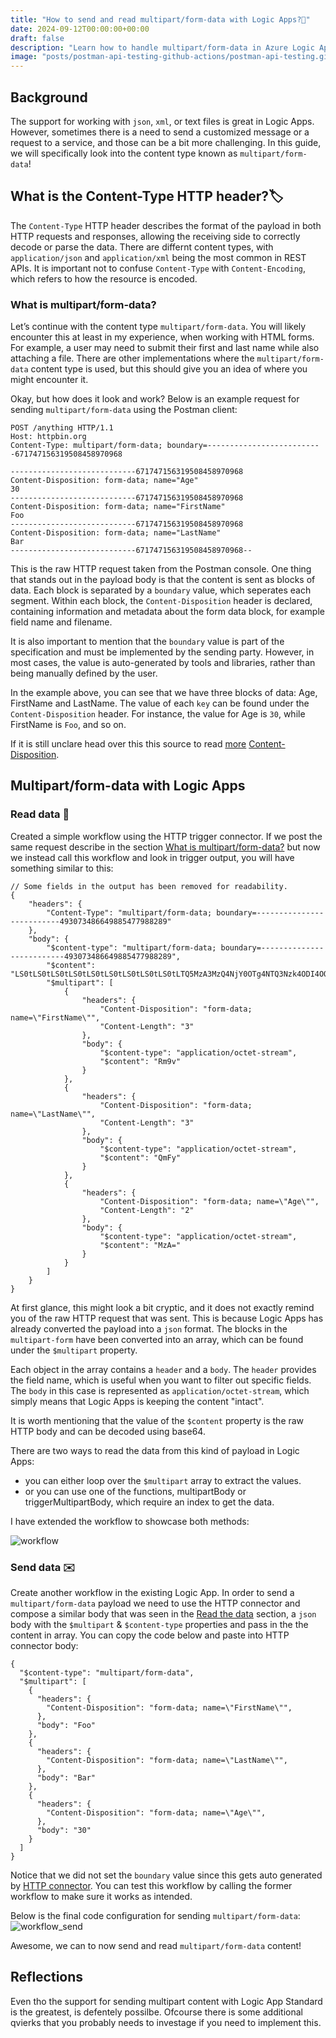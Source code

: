 ```yaml
---
title: "How to send and read multipart/form-data with Logic Apps?📄"
date: 2024-09-12T00:00:00+00:00
draft: false
description: "Learn how to handle multipart/form-data in Azure Logic Apps Standard. Reading and sending multipart data using HTTP connectors, with step-by-step examples."
image: "posts/postman-api-testing-github-actions/postman-api-testing.gif"
---
```


## Background 
The support for working with `json`, `xml`, or text files is great in Logic Apps. However, sometimes there is a need to send a customized message or a request to a service, and those can be a bit more challenging. In this guide, we will specifically look into the content type known as `multipart/form-data`!

## What is the Content-Type HTTP header?🏷️
The `Content-Type` HTTP header describes the format of the payload in both HTTP requests and responses, allowing the receiving side to correctly decode or parse the data. There are differnt content types, with `application/json` and `application/xml` being the most common in REST APIs. It is important not to confuse `Content-Type` with `Content-Encoding`, which refers to how the resource is encoded.

### What is multipart/form-data?
Let’s continue with the content type `multipart/form-data`. You will likely encounter this at least in my experience, when working with HTML forms. For example, a user may need to submit their first and last name while also attaching a file. There are other implementations where the `multipart/form-data` content type is used, but this should give you an idea of where you might encounter it.

Okay, but how does it look and work? Below is an example request for sending `multipart/form-data` using the Postman client:
```
POST /anything HTTP/1.1
Host: httpbin.org
Content-Type: multipart/form-data; boundary=--------------------------671747156319508458970968
 
----------------------------671747156319508458970968
Content-Disposition: form-data; name="Age"
30
----------------------------671747156319508458970968
Content-Disposition: form-data; name="FirstName"
Foo
----------------------------671747156319508458970968
Content-Disposition: form-data; name="LastName"
Bar
----------------------------671747156319508458970968--
```
This is the raw HTTP request taken from the Postman console. One thing that stands out in the payload body is that the content is sent as blocks of data. Each block is separated by a `boundary` value, which seperates each segment. Within each block, the `Content-Disposition` header is declared, containing information and metadata about the form data block, for example field name and filename.

It is also important to mention that the `boundary` value is part of the specification and must be implemented by the sending party. However, in most cases, the value is auto-generated by tools and libraries, rather than being manually defined by the user.

In the example above, you can see that we have three blocks of data: Age, FirstName and LastName. The value of each `key` can be found under the `Content-Disposition` header. For instance, the value for Age is `30`, while FirstName is `Foo`, and so on.

If it is still unclare head over this this source to read [more](https://developer.mozilla.org/en-US/docs/Web/HTTP/Methods/POST) [Content-Disposition](https://developer.mozilla.org/en-US/docs/Web/HTTP/Headers/Content-Disposition).


## Multipart/form-data with Logic Apps
### Read data 👀
Created a simple workflow using the HTTP trigger connector. If we post the same request describe in the section [What is multipart/form-data?](#what-is-multipartform-data) but now we instead call this workflow and look in trigger output, you will have something similar to this: 

```
// Some fields in the output has been removed for readability. 
{
    "headers": {
        "Content-Type": "multipart/form-data; boundary=--------------------------493073486649885477988289"
    },
    "body": {
        "$content-type": "multipart/form-data; boundary=--------------------------493073486649885477988289",
        "$content": "LS0tLS0tLS0tLS0tLS0tLS0tLS0tLS0tLS0tLTQ5MzA3MzQ4NjY0OTg4NTQ3Nzk4ODI4OQpDb250ZW50LURpc3Bvc2l0aW9uOiBmb3JtLWRhdGE7IG5hbWU9IkZpcnN0TmFtZSIKCkZvbwotLS0tLS0tLS0tLS0tLS0tLS0tLS0tLS0tLS0tNDkzMDczNDg2NjQ5ODg1NDc3OTg4Mjg5CkNvbnRlbnQtRGlzcG9zaXRpb246IGZvcm0tZGF0YTsgbmFtZT0iTGFzdE5hbWUiCgpCYXIKLS0tLS0tLS0tLS0tLS0tLS0tLS0tLS0tLS0tLTQ5MzA3MzQ4NjY0OTg4NTQ3Nzk4ODI4OQpDb250ZW50LURpc3Bvc2l0aW9uOiBmb3JtLWRhdGE7IG5hbWU9IkFnZSIKCjMwCi0tLS0tLS0tLS0tLS0tLS0tLS0tLS0tLS0tLS00OTMwNzM0ODY2NDk4ODU0Nzc5ODgyODktLQ==",
        "$multipart": [
            {
                "headers": {
                    "Content-Disposition": "form-data; name=\"FirstName\"",
                    "Content-Length": "3"
                },
                "body": {
                    "$content-type": "application/octet-stream",
                    "$content": "Rm9v"
                }
            },
            {
                "headers": {
                    "Content-Disposition": "form-data; name=\"LastName\"",
                    "Content-Length": "3"
                },
                "body": {
                    "$content-type": "application/octet-stream",
                    "$content": "QmFy"
                }
            },
            {
                "headers": {
                    "Content-Disposition": "form-data; name=\"Age\"",
                    "Content-Length": "2"
                },
                "body": {
                    "$content-type": "application/octet-stream",
                    "$content": "MzA="
                }
            }
        ]
    }
}
```

At first glance, this might look a bit cryptic, and it does not exactly remind you of the raw HTTP request that was sent. This is because Logic Apps has already converted the payload into a `json` format. The blocks in the `multipart-form` have been converted into an array, which can be found under the `$multipart` property.

Each object in the array contains a `header` and a `body`. The `header` provides the field name, which is useful when you want to filter out specific fields. The `body` in this case is represented as `application/octet-stream`, which simply means that Logic Apps is keeping the content "intact".

It is worth mentioning that the value of the `$content` property is the raw HTTP body and can be decoded using base64.

There are two ways to read the data from this kind of payload in Logic Apps: 
- you can either loop over the `$multipart` array to extract the values. 
- or you can use one of the functions, multipartBody or triggerMultipartBody, which require an index to get the data. 

I have extended the workflow to showcase both methods:

![workflow](workflow.png)

### Send data ✉️
Create another workflow in the existing Logic App. In order to send a `multipart/form-data` payload we need to use the HTTP connector and compose a similar body that was seen in the [Read the data](#read-the-data) section, a `json` body with the `$multipart` & `$content-type` properties and pass in the the content in array. You can copy the code below and paste into HTTP connector body: 

```
{
  "$content-type": "multipart/form-data",
  "$multipart": [
    {
      "headers": {
        "Content-Disposition": "form-data; name=\"FirstName\"",
      },
      "body": "Foo"
    },
    {
      "headers": {
        "Content-Disposition": "form-data; name=\"LastName\"",
      },
      "body": "Bar"
    },
    {
      "headers": {
        "Content-Disposition": "form-data; name=\"Age\"",
      },
      "body": "30"
    }
  ]
}

```
Notice that we did not set the `boundary` value since this gets auto generated by [HTTP connector](https://learn.microsoft.com/en-us/azure/connectors/connectors-native-http?tabs=standard). You can test this workflow by calling the former workflow to make sure it works as intended. 

Below is the final code configuration for sending `multipart/form-data`: 
![workflow_send](workflow_send.png)

Awesome, we can to now send and read `multipart/form-data` content!

## Reflections

Even tho the support for sending multipart content with Logic App Standard is the greatest, is defentely possilbe. Ofcourse there is some additional qvierks that you probably needs to investage if you need to implement this. 